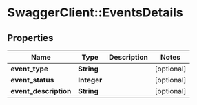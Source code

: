 # SwaggerClient::EventsDetails

## Properties
Name | Type | Description | Notes
------------ | ------------- | ------------- | -------------
**event_type** | **String** |  | [optional] 
**event_status** | **Integer** |  | [optional] 
**event_description** | **String** |  | [optional] 


